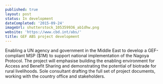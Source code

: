 ```yaml
---
published: true
layout: post
status: In development
dateCompleted: '2015-09-24'
imageUrl: shutterstock_105359936_ab1dhw.png
website: 'https://www.cbd.int/abs/'
title: GEF ABS project development
---
```



Enabling a UN agency and government in the Middle East to develop a GEF-compliant MSP ($1M) to support national implementation of the Nagoya Protocol. The project will emphasise building the enabling environment for Access and Benefit Sharing and demonstrating the potential of biotrade for rural livelihoods. Sole consultant drafting the full set of project documents, working with the country office and stakeholders.
